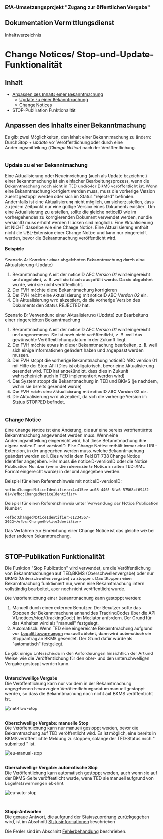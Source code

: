 ### EfA-Umsetzungsprojekt "Zugang zur öffentlichen Vergabe"
## Dokumentation Vermittlungsdienst
[Inhaltsverzeichnis](/documentation/documentation.md)
<br>

# Change Notices/ Stop-und-Update-Funktionalität

## Inhalt
- [Anpassen des Inhalts einer Bekanntmachung](#stop-oder-change)
    - [Update zu einer Bekanntmachung](#update)
	- [Change Notices](#change-notice)
- [STOP-Publikation Funktionalität](#stop-func)

## Anpassen des Inhalts einer Bekanntmachung<span id='stop-oder-change'>
Es gibt zwei Möglichkeiten, den Inhalt einer Bekanntmachung zu ändern: Durch *Stop + Update* vor Veröffentlichung oder durch eine Änderungsmitteilung (*Change Notice*) nach der Veröffentlichung.
<br><br>

### Update zu einer Bekanntmachung<span id='update'>
Eine Aktualisierung oder Neueinreichung (auch als Update bezeichnet) einer Bekanntmachung ist ein einfacher Bearbeitungsprozess, wenn die Bekanntmachung noch nicht in TED und/oder BKMS veröffentlicht ist. Wenn eine Bekanntmachung korrigiert werden muss, muss die vorherige Version zuerst gestoppt werden oder sich im Status "rejected" befinden. Andernfalls ist eine Aktualisierung nicht möglich, um sicherzustellen, dass zu jedem Zeitpunkt nur eine gültige Version eines Dokuments existiert. Um eine Aktualisierung zu erstellen, sollte die gleiche noticeID wie im vorhergehenden zu korrigierenden Dokument verwendet werden, nur die versionID muss erhöht werden (Lücken sind möglich). Eine Aktualisierung ist NICHT dasselbe wie eine Change Notice. Eine Aktualisierung enthält nicht die UBL-Extension einer Change Notice und kann nur eingereicht werden, bevor die Bekanntmachung veröffentlicht wird.
<br>

#### **Beispiele**

Szenario A: Korrektur einer abgelehnten Bekanntmachung durch eine Aktualisierung (Update)

1. Bekanntmachung A mit der noticeID ABC *Version 01* wird eingereicht und abgelehnt, z. B. weil sie falsch ausgefüllt wurde. Da sie abgelehnt wurde, wird sie nicht veröffentlicht.
2. Der FVH möchte diese Bekanntmachung korrigieren
3. Der FVH reicht eine Aktualisierung mit noticeID ABC *Version 02* ein.
4. Die Aktualisierung wird akzeptiert, da die vorherige Version des Dokuments den Status REJECTED hat.

Szenario B: Verwendung einer Aktualisierung (Update) zur Bearbeitung einer eingereichten Bekanntmachung

1. Bekanntmachung A mit der noticeID ABC *Version 01* wird eingereicht und angenommen. Sie ist noch nicht veröffentlicht, z. B. weil das gewünschte Veröffentlichungsdatum in der Zukunft liegt.
2. Der FVH möchte etwas in dieser Bekanntmachung bearbeiten, z. B. weil sich einige Informationen geändert haben und angepasst werden müssen.
3. Der FVH stoppt die vorherige Bekanntmachung noticeID ABC version 01 mit Hilfe der Stop-API (Dies ist obligatorisch, bevor eine Aktualisierung gesendet wird. TED hat angekündigt, dass dies in Zukunft wahrscheinlich auch in TED implementiert werden wird)
4. Das System stoppt die Bekanntmachung in TED und BKMS (je nachdem, wohin sie bereits gesendet wurde)
5. Der FVH reicht eine Aktualisierung mit noticeID ABC Version 02 ein.
6. Die Aktualisierung wird akzeptiert, da sich die vorherige Version im Status STOPPED befindet.
<br><br>

### Change Notice<span id='change-notice'>
Eine Change Notice ist eine Änderung, die auf eine bereits veröffentlichte Bekanntmachung angewendet werden muss. Wenn eine Änderungsmitteilung eingereicht wird, hat diese Bekanntmachung ihre eigene noticeID und versionID. Eine Change Notice enthält immer eine UBL-Extension, in der angegeben werden muss, welche Bekanntmachung geändert werden soll. Dies wird in dem Feld BT-738 Change Notice Identifier angegeben. Hier muss die noticeID-versionID oder die Notice Publication Number (wenn die referenzierte Notice im alten TED-XML Format eingereicht wurde) in der xml angegeben werden.

Beispiel für einen Referenzhinweis mit noticeID-versionID:

`<efbc:ChangedNoticeIdentifier>c4c415ee-ac08-4465-8fa6-57568cf69462-01</efbc:ChangedNoticeIdentifier>`

Beispiel für einen Referenzhinweis unter Verwendung der Notice Publication Number:

`<efbc:ChangedNoticeIdentifier>01234567-2022</efbc:ChangedNoticeIdentifier>`

Das Verfahren zur Einreichung einer Change Notice ist das gleiche wie bei jeder anderen Bekanntmachung.
<br><br>

## STOP-Publikation Funktionalität<span id='stop-func'>
Die Funktion "Stop Publication" wird verwendet, um die Veröffentlichung von Bekanntmachungen auf TED/BKMS (Oberschwellenvergabe) oder nur BKMS (Unterschwellenvergabe) zu stoppen. Das Stoppen einer Bekanntmachung funktioniert nur, wenn eine Bekanntmachung intern vollständig bearbeitet, aber noch nicht veröffentlicht wurde. 

Die Veröffentlichung einer Bekanntmachung kann gestoppt werden:
1. Manuell durch einen externen Benutzer:
Der Benutzer sollte das Stoppen der Bekanntmachung anhand des TrackingCodes über die API V1/notices/stop/{trackingCode} im Mediator anfordern. Der Grund für das Anhalten wird als "manuell" festgelegt.
2. Automatisch: Wenn TED eine eingereichte Bekanntmachung aufgrund von [Legalitätswarnungen](Fehlerbehandlung.md/#lawfullness) manuell ablehnt, dann wird automatisch ein Stoppantrag an BKMS gesendet. Der Grund dafür würde als "automatisch" festgelegt.

Es gibt einige Unterschiede in den Anforderungen hinsichtlich der Art und Weise, wie die Veröffentlichung für den ober- und den unterschwelligen Vergabe gestoppt werden kann.
 <br> <br>

**Unterschwellige Vergabe** <br>
Die Veröffentlichung kann nur vor dem in der Bekanntmachung angegebenen bevorzugten Veröffentlichungsdatum manuell gestoppt werden, so dass die Bekanntmachung noch nicht auf BKMS veröffentlicht ist.

![nat-flow-stop](images/nat-flow-stop.png)
 <br> <br>

**Oberschwellige Vergabe: manuelle Stop** <br>
Die Veröffentlichung kann nur manuell gestoppt werden, bevor die Bekanntmachung auf TED veröffentlicht wird. Es ist möglich, eine bereits in BKMS veröffentlichte Meldung zu stoppen, solange der TED-Status noch " submitted " ist.

![eu-manual-stop](images/eu-manual-stop.png)
 <br> <br>

**Oberschwellige Vergabe: automatische Stop** <br>
Die Veröffentlichung kann automatisch gestoppt werden, auch wenn sie auf der BKMS-Seite veröffentlicht wurde, wenn TED sie manuell aufgrund von Legalitätswarnungen ablehnt.

![eu-auto-stop](images/eu-auto-stop.png)

 <br>

**Stopp-Antworten** <br>
Die genaue Antwort, die aufgrund der Statuszuordnung zurückgegeben wird, ist im Abschnitt [Statusinformationen](/documentation/Status_information.md) beschrieben

Die Fehler sind im Abschnitt [Fehlerbehandlung](/documentation/Fehlerbehandlung.md) beschrieben.